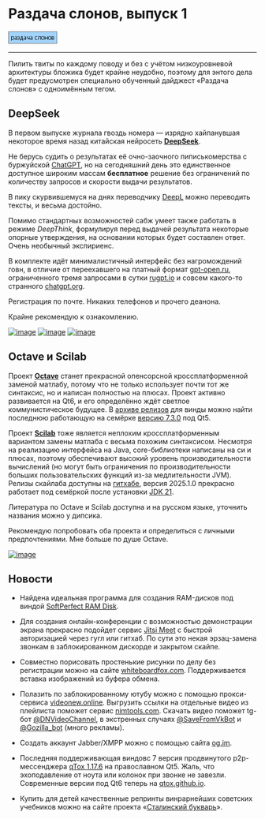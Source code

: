 # Раздача слонов, выпуск 1

[![image](../../../data/tags/elephants/tag_elephants.png)](../../../data/tags/elephants)

-----

Пилить твиты по каждому поводу и без с учётом низкоуровневой архитектуры бложика будет крайне неудобно, поэтому для энтого дела будет предусмотрен специально обученный дайджест «Раздача слонов» с одноимённым тегом.

## DeepSeek

В первом выпуске журнала гвоздь номера — изрядно хайпанувшая некоторое время назад китайская нейросеть **[DeepSeek](https://chat.deepseek.com/)**.

Не берусь судить о результатах её очно-заочного пиписькомерства с буржуйской [ChatGPT](https://chatgpt.com/), но на сегодняшний день это единственное доступное широким массам **бесплатное** решение без ограничений по количеству запросов и скорости выдачи результатов.

В пику скурвившемуся на днях переводчику [DeepL](https://www.deepl.com/) можно переводить тексты, и весьма достойно.

Помимо стандартных возможностей сабж умеет также работать в режиме *DeepThink*, формулируя перед выдачей результата некоторые опорные утверждения, на основании которых будет составлен ответ. Очень необычный экспириенс.

В комплекте идёт минималистичный интерфейс без нагромождений говн, в отличие от переехавшего на платный формат [gpt-open.ru](https://gpt-open.ru/), ограниченного тремя запросами в сутки [rugpt.io](https://rugpt.io/) и совсем какого-то странного [chatgpt.org](https://chatgpt.org/chat).

Регистрация по почте. Никаких телефонов и прочего деанона.

Крайне рекомендую к ознакомлению.

[![image](../../../../../../data-01/blob/main/2025-06-20-elephants-001/pic/deepseek_1_mini.png)](../../../../../../data-01/blob/main/2025-06-20-elephants-001/pic/deepseek_1.png)
[![image](../../../../../../data-01/blob/main/2025-06-20-elephants-001/pic/deepseek_2_mini.png)](../../../../../../data-01/blob/main/2025-06-20-elephants-001/pic/deepseek_2.png)
[![image](../../../../../../data-01/blob/main/2025-06-20-elephants-001/pic/deepseek_3_mini.png)](../../../../../../data-01/blob/main/2025-06-20-elephants-001/pic/deepseek_3.png)

## Octave и Scilab

Проект **[Octave](https://octave.org/)** станет прекрасной опенсорсной кроссплатформенной заменой матлабу, потому что не только использует почти тот же синтаксис, но и написан полностью на плюсах. Проект активно развивается на Qt6, и его определённо ждёт светлое коммунистическое будущее. В [архиве релизов](https://mirror.tochlab.net/pub/gnu/octave/windows/) для винды можно найти последнюю работающую на семёрке [версию 7.3.0](https://mirror.tochlab.net/pub/gnu/octave/windows/octave-7.3.0-w64.7z) под Qt5.

Проект **[Scilab](https://www.scilab.org/)** тоже является неплохим кроссплатформенным вариантом замены матлаба с весьма похожим синтаксисом. Несмотря на реализацию интерфейса на Java, core-библиотеки написаны на си и плюсах, поэтому обеспечивают высокий уровень производительности вычислений (но могут быть ограничения по производительности больших пользовательских функций из-за медлительности JVM). Релизы скайлаба доступны на [гитхабе](https://gitlab.com/scilab/scilab/-/releases), версия 2025.1.0 прекрасно работает под семёркой после установки [JDK 21](https://www.oracle.com/java/technologies/javase/jdk21-archive-downloads.html).

Литература по Octave и Scilab доступна и на русском языке, уточнить названия можно у дипсика.

Рекомендую попробовать оба проекта и определиться с личными предпочтениями. Мне больше по душе Octave.

[![image](../../../../../../data-01/blob/main/2025-06-20-elephants-001/pic/octave_mini.png)](../../../../../../data-01/blob/main/2025-06-20-elephants-001/pic/octave.png)

## Новости

+ Найдена идеальная программа для создания RAM-дисков под виндой [SoftPerfect RAM Disk](../2025-06-07-ram-disk#softperfect-ram-disk).

+ Для создания онлайн-конференции с возможностью демонстрации экрана прекрасно подойдет сервис [Jitsi Meet](https://meet.jit.si/) с быстрой авторизацией через гугл или гитхаб. По сути это некая эрзац-замена звонкам в заблокированном дискорде и закрытом скайпе.

+ Совместно порисовать простенькие рисунки по делу без регистрации можно на сайте [whiteboardfox.com](https://r7.whiteboardfox.com/). Поддерживается вставка изображений из буфера обмена.

+ Полазить по заблокированному ютубу можно с помощью прокси-сервиса [videonew.online](https://www.videonew.online). Выгрузить ссылки на отдельные видео из плейлиста поможет сервис [nimtools.com](https://nimtools.com/youtube-playlist-video-link-extractor). Скачать видео поможет tg-бот [@DNVideoChannel](https://t.me/DNVideoBot), в экстренных случаях [@SaveFromVkBot](https://t.me/SaveFromVkBot) и [@Gozilla_bot](https://t.me/Gozilla_bot) (много рекламы).

+ Создать аккаунт Jabber/XMPP можно с помощью сайта [og.im](https://og.im/).

+ Последняя поддерживающая виндовс 7 версия продвинутого p2p-мессенджера [qTox 1.17.6](https://github.com/qTox/qTox/releases/tag/v1.17.6) на православном Qt5. Жаль, что эхоподавление от ноута или колонок при звонке не завезли. Современные версии под Qt6 теперь на [qtox.github.io](https://qtox.github.io/).

+ Купить для детей качественные репринты винрарнейших советских учебников можно на сайте проекта «[Сталинский букварь](https://stalins-bukvar.ru/)».


